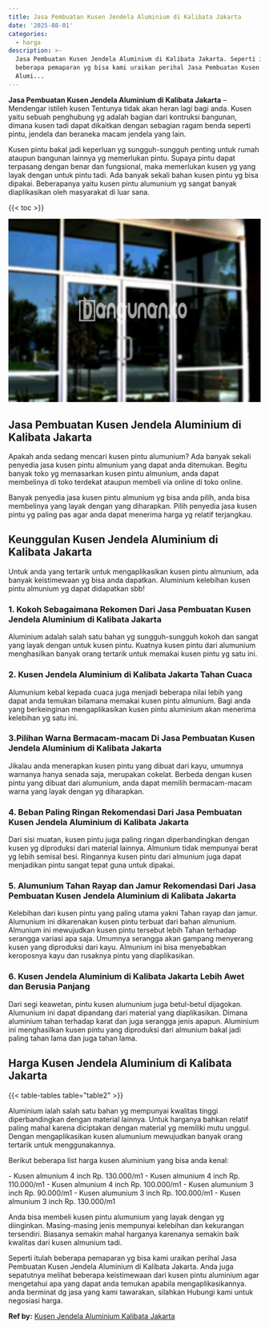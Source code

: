 ```yaml
---
title: Jasa Pembuatan Kusen Jendela Aluminium di Kalibata Jakarta
date: '2025-08-01'
categories:
  - harga
description: >-
  Jasa Pembuatan Kusen Jendela Aluminium di Kalibata Jakarta. Seperti itulah
  beberapa pemaparan yg bisa kami uraikan perihal Jasa Pembuatan Kusen Jendela
  Alumi...
---
```


**Jasa Pembuatan Kusen Jendela Aluminium di Kalibata Jakarta** – Mendengar istileh kusen Tentunya tidak akan heran lagi bagi anda. Kusen yaitu sebuah penghubung yg adalah bagian dari kontruksi bangunan, dimana kusen tadi dapat dikaitkan dengan sebagian ragam benda seperti pintu, jendela dan beraneka macam jendela yang lain.

Kusen pintu bakal jadi keperluan yg sungguh-sungguh penting untuk rumah ataupun bangunan lainnya yg memerlukan pintu. Supaya pintu dapat terpasang dengan benar dan fungsional, maka memerlukan kusen yg yang layak dengan untuk pintu tadi. Ada banyak sekali bahan kusen pintu yg bisa dipakai. Beberapanya yaitu kusen pintu alumunium yg sangat banyak diaplikasikan oleh masyarakat di luar sana.

{{< toc >}}

![Jasa Pembuatan Kusen Jendela Aluminium di Kalibata Jakarta](/images/harga-kusen-jendela-alumunium-15.png)

## Jasa Pembuatan Kusen Jendela Aluminium di Kalibata Jakarta

Apakah anda sedang mencari kusen pintu alumunium? Ada banyak sekali penyedia jasa kusen pintu almunium yang dapat anda ditemukan. Begitu banyak toko yg memasarkan kusen pintu almunium, anda dapat membelinya di toko terdekat ataupun membeli via online di toko online.

Banyak penyedia jasa kusen pintu almunium yg bisa anda pilih, anda bisa membelinya yang layak dengan yang diharapkan. Pilih penyedia jasa kusen pintu yg paling pas agar anda dapat menerima harga yg relatif terjangkau.

## Keunggulan Kusen Jendela Aluminium di Kalibata Jakarta

Untuk anda yang tertarik untuk mengaplikasikan kusen pintu almunium, ada banyak keistimewaan yg bisa anda dapatkan. Aluminium kelebihan kusen pintu almunium yg dapat didapatkan sbb!

### 1\. Kokoh Sebagaimana Rekomen Dari Jasa Pembuatan Kusen Jendela Aluminium di Kalibata Jakarta

Aluminium adalah salah satu bahan yg sungguh-sungguh kokoh dan sangat yang layak dengan untuk kusen pintu. Kuatnya kusen pintu dari alumunium menghasilkan banyak orang tertarik untuk memakai kusen pintu yg satu ini.

### 2\. Kusen Jendela Aluminium di Kalibata Jakarta Tahan Cuaca

Alumunium kebal kepada cuaca juga menjadi beberapa nilai lebih yang dapat anda temukan bilamana memakai kusen pintu almunium. Bagi anda yang berkeinginan mengaplikasikan kusen pintu aluminium akan menerima kelebihan yg satu ini.

### 3.Pilihan Warna Bermacam-macam Di Jasa Pembuatan Kusen Jendela Aluminium di Kalibata Jakarta

Jikalau anda menerapkan kusen pintu yang dibuat dari kayu, umumnya warnanya hanya senada saja, merupakan cokelat. Berbeda dengan kusen pintu yang dibuat dari alumunium, anda dapat memilih bermacam-macam warna yang layak dengan yg diharapkan.

### 4\. Beban Paling Ringan Rekomendasi Dari Jasa Pembuatan Kusen Jendela Aluminium di Kalibata Jakarta

Dari sisi muatan, kusen pintu juga paling ringan diperbandingkan dengan kusen yg diproduksi dari material lainnya. Almunium tidak mempunyai berat yg lebih semisal besi. Ringannya kusen pintu dari almunium juga dapat menjadikan pintu sangat tepat guna untuk dipakai.

### 5\. Alumunium Tahan Rayap dan Jamur Rekomendasi Dari Jasa Pembuatan Kusen Jendela Aluminium di Kalibata Jakarta

Kelebihan dari kusen pintu yang paling utama yakni Tahan rayap dan jamur. Alumunium ini dikarenakan kusen pintu terbuat dari bahan almunium. Almunium ini mewujudkan kusen pintu tersebut lebih Tahan terhadap serangga variasi apa saja. Umumnya serangga akan gampang menyerang kusen yang diproduksi dari kayu. Almunium ini bisa menyebabkan keroposnya kayu dan rusaknya pintu yang diaplikasikan.

### 6\. Kusen Jendela Aluminium di Kalibata Jakarta Lebih Awet dan Berusia Panjang

Dari segi keawetan, pintu kusen alumunium juga betul-betul dijagokan. Alumunium ini dapat dipandang dari material yang diaplikasikan. Dimana aluminium tahan terhadap karat dan juga serangga jenis apapun. Aluminium ini menghasilkan kusen pintu yang diproduksi dari almunium bakal jadi paling tahan lama dan juga tahan lama.

## Harga Kusen Jendela Aluminium di Kalibata Jakarta

{{< table-tables table="table2" >}}

Aluminium ialah salah satu bahan yg mempunyai kwalitas tinggi diperbandingkan dengan material lainnya. Untuk harganya bahkan relatif paling mahal karena diciptakan dengan material yg memiliki mutu unggul. Dengan mengaplikasikan kusen alumunium mewujudkan banyak orang tertarik untuk menggunakannya.

Berikut beberapa list harga kusen aluminium yang bisa anda kenal:

\- Kusen almunium 4 inch Rp. 130.000/m1 - Kusen almunium 4 inch Rp. 110.000/m1 - Kusen almunium 4 inch Rp. 100.000/m1 - Kusen alumunium 3 inch Rp. 90.000/m1 - Kusen alumunium 3 inch Rp. 100.000/m1 - Kusen almunium 3 inch Rp. 130.000/m1

Anda bisa membeli kusen pintu alumunium yang layak dengan yg diinginkan. Masing-masing jenis mempunyai kelebihan dan kekurangan tersendiri. Biasanya semakin mahal harganya karenanya semakin baik kwalitas dari kusen almunium tadi.

Seperti itulah beberapa pemaparan yg bisa kami uraikan perihal Jasa Pembuatan Kusen Jendela Aluminium di Kalibata Jakarta. Anda juga sepatutnya melihat beberapa keistimewaan dari kusen pintu aluminium agar mengetahui apa yang dapat anda temukan apabila mengaplikasikannya. anda berminat dg jasa yang kami tawarakan, silahkan Hubungi kami untuk negosiasi harga.

**Ref by:** [Kusen Jendela Aluminium Kalibata Jakarta](https://id.wikipedia.org/wiki/Kusen)
